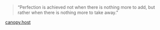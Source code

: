 > “Perfection is achieved not when there is nothing more to add, but rather when there is nothing more to take away.” 


[canopy.host](https://canopy.host)
